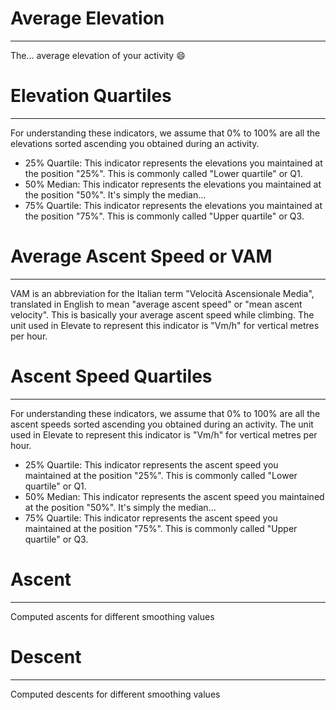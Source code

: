 # Average Elevation
---

The... average elevation of your activity 😄

# Elevation Quartiles
---

For understanding these indicators, we assume that 0% to 100% are all the elevations sorted ascending you obtained during an activity.  

- 25% Quartile: This indicator represents the elevations you maintained at the position "25%". This is commonly called "Lower quartile" or Q1.  
- 50% Median: This indicator represents the elevations you maintained at the position "50%". It's simply the median...  
- 75% Quartile: This indicator represents the elevations you maintained at the position "75%". This is commonly called "Upper quartile" or Q3.

# Average Ascent Speed or VAM
---

VAM is an abbreviation for the Italian term "Velocità Ascensionale Media", translated in English to mean "average ascent speed" or "mean ascent velocity". This is basically your average ascent speed while climbing. The unit used in Elevate to represent this indicator is "Vm/h" for vertical metres per hour.

# Ascent Speed Quartiles
---

For understanding these indicators, we assume that 0% to 100% are all the ascent speeds sorted ascending you obtained during an activity. The unit used in Elevate to represent this indicator is "Vm/h" for vertical metres per hour.  

- 25% Quartile: This indicator represents the ascent speed you maintained at the position "25%". This is commonly called "Lower quartile" or Q1.  
- 50% Median: This indicator represents the ascent speed you maintained at the position "50%". It's simply the median...  
- 75% Quartile: This indicator represents the ascent speed you maintained at the position "75%". This is commonly called "Upper quartile" or Q3.

# Ascent
---

Computed ascents for different smoothing values

# Descent
---

Computed descents for different smoothing values
